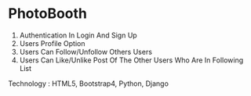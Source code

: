 # PhotoBooth

1. Authentication In Login And Sign Up
2. Users Profile Option
3. Users Can Follow/Unfollow Others Users
4. Users Can Like/Unlike Post Of The Other Users Who Are In Following List

Technology : HTML5, Bootstrap4, Python, Django
